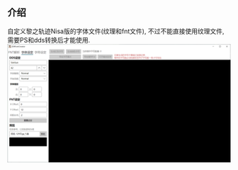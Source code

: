 ## 介绍
自定义黎之轨迹Nisa版的字体文件(纹理和fnt文件), 不过不能直接使用纹理文件, 需要PS和dds转换后才能使用.
![Image text](Screenshots/main.png) 
